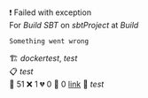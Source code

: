 ❗ Failed with exception  
For _Build SBT_ on _sbtProject_ at _Build_ 

```
Something went wrong
```
🏗️  _dockertest_, _test_  
📋  _test_  
🧪 51 ❌ 1 💔 0 🙈 0 [link](http://localhost/tests) 
🚀  _test_  
